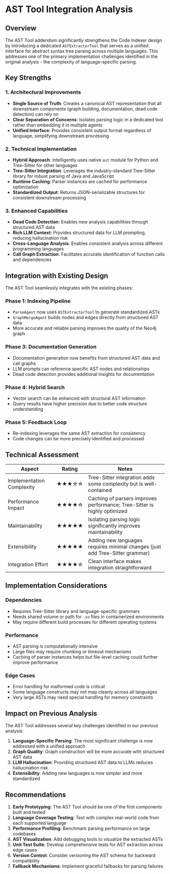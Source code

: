 # AST Tool Integration Analysis

## Overview

The AST Tool addendum significantly strengthens the Code Indexer design by introducing a dedicated `ASTExtractorTool` that serves as a unified interface for abstract syntax tree parsing across multiple languages. This addresses one of the primary implementation challenges identified in the original analysis - the complexity of language-specific parsing.

## Key Strengths

### 1. Architectural Improvements

- **Single Source of Truth**: Creates a canonical AST representation that all downstream components (graph building, documentation, dead code detection) can rely on
- **Clear Separation of Concerns**: Isolates parsing logic in a dedicated tool rather than embedding it in multiple agents
- **Unified Interface**: Provides consistent output format regardless of language, simplifying downstream processing

### 2. Technical Implementation

- **Hybrid Approach**: Intelligently uses native `ast` module for Python and Tree-Sitter for other languages
- **Tree-Sitter Integration**: Leverages the industry-standard Tree-Sitter library for robust parsing of Java and JavaScript
- **Runtime Caching**: Parser instances are cached for performance optimization
- **Standardized Output**: Returns JSON-serializable structures for consistent downstream processing

### 3. Enhanced Capabilities

- **Dead Code Detection**: Enables new analysis capabilities through structured AST data
- **Rich LLM Context**: Provides structured data for LLM prompting, reducing hallucination risk
- **Cross-Language Analysis**: Enables consistent analysis across different programming languages
- **Call Graph Extraction**: Facilitates accurate identification of function calls and dependencies

## Integration with Existing Design

The AST Tool seamlessly integrates with the existing phases:

### Phase 1: Indexing Pipeline
- `ParseAgent` now uses `ASTExtractorTool` to generate standardized ASTs
- `GraphMergeAgent` builds nodes and edges directly from structured AST data
- More accurate and reliable parsing improves the quality of the Neo4j graph

### Phase 3: Documentation Generation
- Documentation generation now benefits from structured AST data and call graphs
- LLM prompts can reference specific AST nodes and relationships
- Dead code detection provides additional insights for documentation

### Phase 4: Hybrid Search
- Vector search can be enhanced with structural AST information
- Query results have higher precision due to better code structure understanding

### Phase 5: Feedback Loop
- Re-indexing leverages the same AST extraction for consistency
- Code changes can be more precisely identified and processed

## Technical Assessment

| Aspect | Rating | Notes |
|--------|--------|-------|
| Implementation Complexity | ★★★☆☆ | Tree-Sitter integration adds some complexity but is well-contained |
| Performance Impact | ★★★★☆ | Caching of parsers improves performance; Tree-Sitter is highly optimized |
| Maintainability | ★★★★★ | Isolating parsing logic significantly improves maintainability |
| Extensibility | ★★★★★ | Adding new languages requires minimal changes (just add Tree-Sitter grammar) |
| Integration Effort | ★★★★☆ | Clean interface makes integration straightforward |

## Implementation Considerations

### Dependencies
- Requires Tree-Sitter library and language-specific grammars
- Needs shared volume or path for `.so` files in containerized environments
- May require different build processes for different operating systems

### Performance
- AST parsing is computationally intensive
- Large files may require chunking or timeout mechanisms
- Caching of parser instances helps but file-level caching could further improve performance

### Edge Cases
- Error handling for malformed code is critical
- Some language constructs may not map cleanly across all languages
- Very large ASTs may need special handling for memory constraints

## Impact on Previous Analysis

The AST Tool addresses several key challenges identified in our previous analysis:

1. **Language-Specific Parsing**: The most significant challenge is now addressed with a unified approach
2. **Graph Quality**: Graph construction will be more accurate with structured AST data
3. **LLM Hallucination**: Providing structured AST data to LLMs reduces hallucination risk
4. **Extensibility**: Adding new languages is now simpler and more standardized

## Recommendations

1. **Early Prototyping**: The AST Tool should be one of the first components built and tested
2. **Language Coverage Testing**: Test with complex real-world code from each supported language
3. **Performance Profiling**: Benchmark parsing performance on large codebases
4. **AST Visualization**: Add debugging tools to visualize the extracted ASTs
5. **Unit Test Suite**: Develop comprehensive tests for AST extraction across edge cases
6. **Version Control**: Consider versioning the AST schema for backward compatibility
7. **Fallback Mechanisms**: Implement graceful fallbacks for parsing failures